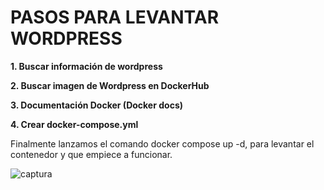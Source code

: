 # PASOS PARA LEVANTAR WORDPRESS #

**1. Buscar información de wordpress**

**2. Buscar imagen de Wordpress en DockerHub**

**3. Documentación Docker (Docker docs)**

**4. Crear docker-compose.yml**

Finalmente lanzamos el comando docker compose up -d, para levantar el contenedor
y que empiece a funcionar.

![captura](https://github.com/LuciaB16/wordpress/blob/main/captura.png)
